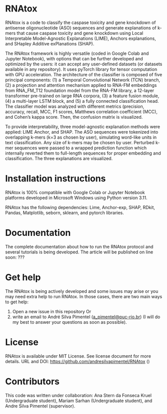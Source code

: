 # RNAtox
RNAtox is a code to classify the caspase toxicity and gene knockdown of antisense oligonucleotide (ASO) sequences and generate explanations of k-mers that cause caspase toxicity and gene knockdown using Local Interpretable Model-Agnostic Explanations (LIME), Anchors explanations, and SHapley Additive exPlanations (SHAP).

The RNAtox framework is highly versatile (coded in Google Colab and Jupyter Notebook), with options that can be further developed and optimized by the users: it can accept any user-defined datasets (or datasets available in any repository). It uses pyTorch library for tensor computation with GPU acceleration. The architecture of the classifier is composed of five principal components: (1) a Temporal Convolutional Network (TCN) branch, (2) a projection and attention mechanism applied to RNA-FM embeddings from RNA_FM_T12 foundation model from the RNA-FM library, a 12-layer transformer pre-trained on large RNA corpora, (3) a feature fusion module, (4) a multi-layer LSTM block, and (5) a fully connected classification head. The classifier model was analyzed with different metrics (precision, accuracy, recall, MCC, F1 scores, Matthews correlation coefficient (MCC), and Cohen’s kappa score. Then, the confusion matrix is visualized.

To provide interpretability, three model-agnostic explanation methods were applied: LIME Anchor, and SHAP. The ASO sequences were tokenized into overlapping k-mers (k=3 as chosen by user), simulating word-like units in text classification. Any size of k-mers may be chosen by user. Perturbed k-mer sequences were passed to a wrapped prediction function which internally reverted them to full-length sequences for proper embedding and classification. The three explanations are visualized.

# Installation instructions

RNAtox is 100% compatible with Google Colab or Jupyter Notebook platforms developed in Microsoft Windows using Python version 3.11.

RNAtox has the following dependencies: Lime, Anchor-exp, SHAP, RDkit, Pandas, Matplotlib, seborn, sklearn, and pytorch libraries.

# Documentation

The complete documentation about how to run the RNAtox protocol and several tutorials is being developed. The article will be published on line soon: ???

# Get help

The RNAtox is being actively developed and some issues may arise or you may need extra help to run RNAtox. In those cases, there are two main ways to get help:

1) Open a new issue in this repository
Or 
2) write an email to André Silva Pimentel (a_pimentel@puc-rio.br) (I will do my best to answer your questions as soon as possible).

# License

RNAtox is available under MIT License. See license document for more details. URL and DOI: https://github.com/andresilvapimentel/RNAtox ()

# Contributors

This code was written under collaboration:
Ana Stern da Fonseca Kruel (Undergraduate student), Mariam Sarhan (Undergraduate student), and Andre Silva Pimentel (supervisor).

